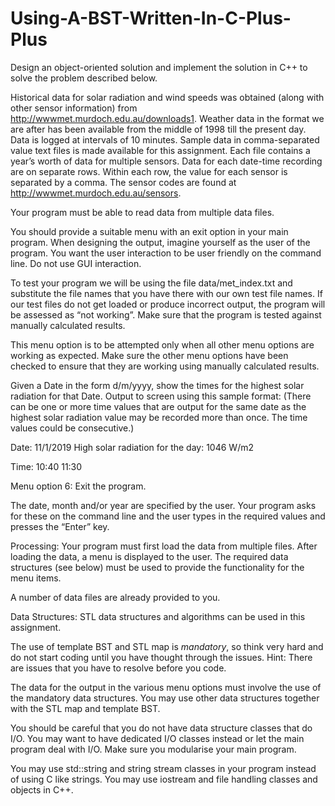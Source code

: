 # Using-A-BST-Written-In-C-Plus-Plus
Design an object-oriented solution and implement the solution in C++ to solve the problem described below.

Historical data for solar radiation and wind speeds was obtained (along with other sensor information) from http://wwwmet.murdoch.edu.au/downloads1.  Weather data in the format we are after has been available from the middle of 1998 till the present day. Data is logged at intervals of 10 minutes. Sample data in comma-separated value text files is made available for this assignment. Each file contains a year’s worth of data for multiple sensors. Data for each date-time recording are on separate rows. Within each row, the value for each sensor is separated by a comma. The sensor codes are found at http://wwwmet.murdoch.edu.au/sensors.

Your program must be able to read data from multiple data files.

You should provide a suitable menu with an exit option in your main program. When designing the output, imagine yourself as the user of the program. You want the user interaction to be user friendly on the command line. Do not use GUI interaction.

To test your program we will be using the file data/met_index.txt and substitute the file names that you have there with our own test file names. If our test files do not get loaded or produce incorrect output, the program will be assessed as “not working”. Make sure that the program is tested against manually calculated results.

This menu option is to be attempted only when all other menu options are working as expected. Make sure the other menu options have been checked to ensure that they are working using manually calculated results.

Given a Date in the form d/m/yyyy, show the times for the highest solar radiation for that Date. Output to screen using this sample format: (There can be one or more time values that are output for the same date as the highest solar radiation value may be recorded more than once. The time values could be consecutive.)

Date: 11/1/2019
High solar radiation for the day: 1046 W/m2

Time:
10:40
11:30

Menu option 6:
Exit the program.

The date, month and/or year are specified by the user. Your program asks for these on the command line and the user types in the required values and presses the “Enter” key.

Processing:
Your program must first load the data from multiple files. After loading the data, a menu is displayed to the user.
The required data structures (see below) must be used to provide the functionality for the menu items.

A number of data files are already provided to you.

Data Structures:
STL data structures and algorithms can be used in this assignment.

The use of template BST and STL map is *mandatory*, so think very hard and do not start coding until you have thought through the issues. Hint: There are issues that you have to resolve before you code.

The data for the output in the various menu options must involve the use of the mandatory data structures. You may use other data structures together with the STL map and template BST.

You should be careful that you do not have data structure classes that do I/O. You may want to have dedicated I/O classes instead or let the main program deal with I/O. Make sure you modularise your main program.

You may use std::string and string stream classes in your program instead of using C like strings. You may use iostream and file handling classes and objects in C++.
